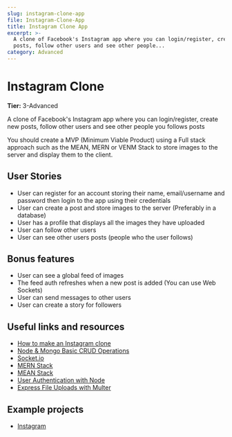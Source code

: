 ```yaml
---
slug: instagram-clone-app
file: Instagram-Clone-App
title: Instagram Clone App
excerpt: >-
  A clone of Facebook's Instagram app where you can login/register, create new
  posts, follow other users and see other people...
category: Advanced
---
```

# Instagram Clone

**Tier:** 3-Advanced

A clone of Facebook's Instagram app where you can login/register, create new posts, follow other users and see other people you follows posts

You should create a MVP (Minimum Viable Product) using a Full stack approach such as the MEAN, MERN or VENM Stack to store images to the server and display them to the client.

## User Stories

* User can register for an account storing their name, email/username and password then login to the app using their credentials
* User can create a post and store images to the server (Preferably in a database)
* User has a profile that displays all the images they have uploaded
* User can follow other users
* User can see other users posts (people who the user follows)

## Bonus features

* User can see a global feed of images
* The feed auth refreshes when a new post is added (You can use Web Sockets)
* User can send messages to other users
* User can create a story for followers

## Useful links and resources

-   [How to make an Instagram clone](https://www.youtube.com/watch?v=9dRSNQe7PWw)
-   [Node & Mongo Basic CRUD Operations](https://codeburst.io/writing-a-crud-app-with-node-js-and-mongodb-e0827cbbdafb)
-   [Socket.io](https://socket.io)
-   [MERN Stack](http://mern.io/)
-   [MEAN Stack](http://mean.io/)
-   [User Authentication with Node](https://medium.com/silibrain/using-passport-bcrypt-for-full-stack-app-user-authentication-fe30a013604e)
-   [Express File Uploads with Multer](https://scotch.io/tutorials/express-file-uploads-with-multer)

## Example projects

-   [Instagram](https://www.instagram.com/)
